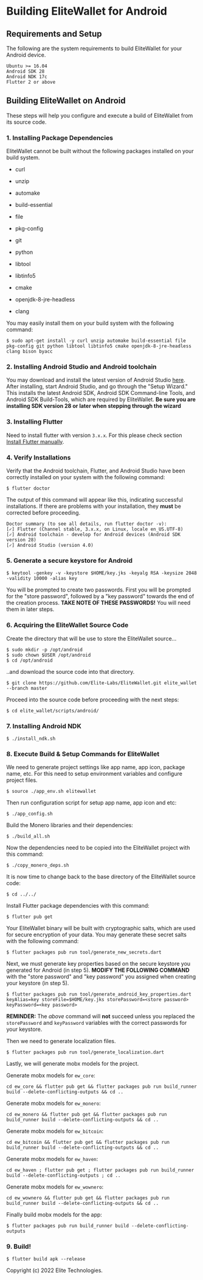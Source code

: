 # Building EliteWallet for Android

## Requirements and Setup

The following are the system requirements to build EliteWallet for your Android device.

```
Ubuntu >= 16.04 
Android SDK 28
Android NDK 17c
Flutter 2 or above
```

## Building EliteWallet on Android

These steps will help you configure and execute a build of EliteWallet from its source code.

### 1. Installing Package Dependencies

EliteWallet cannot be built without the following packages installed on your build system.

- curl

- unzip

- automake

- build-essential

- file

- pkg-config

- git

- python

- libtool

- libtinfo5

- cmake

- openjdk-8-jre-headless

- clang

You may easily install them on your build system with the following command:

`$ sudo apt-get install -y curl unzip automake build-essential file pkg-config git python libtool libtinfo5 cmake openjdk-8-jre-headless clang bison byacc`

### 2. Installing Android Studio and Android toolchain

You may download and install the latest version of Android Studio [here](https://developer.android.com/studio#downloads). After installing, start Android Studio, and go through the "Setup Wizard." This installs the latest Android SDK, Android SDK Command-line Tools, and Android SDK Build-Tools, which are required by EliteWallet. **Be sure you are installing SDK version 28 or later when stepping through the wizard**

### 3. Installing Flutter

Need to install flutter with version `3.x.x`. For this please check section [Install Flutter manually](https://docs.flutter.dev/get-started/install/linux#install-flutter-manually).

### 4. Verify Installations

Verify that the Android toolchain, Flutter, and Android Studio have been correctly installed on your system with the following command:

`$ flutter doctor`

The output of this command will appear like this, indicating successful installations. If there are problems with your installation, they **must** be corrected before proceeding.
```
Doctor summary (to see all details, run flutter doctor -v):
[✓] Flutter (Channel stable, 3.x.x, on Linux, locale en_US.UTF-8)
[✓] Android toolchain - develop for Android devices (Android SDK version 28)
[✓] Android Studio (version 4.0)
```

### 5. Generate a secure keystore for Android

`$ keytool -genkey -v -keystore $HOME/key.jks -keyalg RSA -keysize 2048 -validity 10000 -alias key`

You will be prompted to create two passwords. First you will be prompted for the "store password", followed by a "key password" towards the end of the creation process. **TAKE NOTE OF THESE PASSWORDS!** You will need them in later steps. 

### 6. Acquiring the EliteWallet Source Code

Create the directory that will be use to store the EliteWallet source...

```
$ sudo mkdir -p /opt/android
$ sudo chown $USER /opt/android
$ cd /opt/android
```

..and download the source code into that directory.

`$ git clone https://github.com/Elite-Labs/EliteWallet.git elite_wallet --branch master`

Proceed into the source code before proceeding with the next steps:

`$ cd elite_wallet/scripts/android/`

### 7. Installing Android NDK

`$ ./install_ndk.sh`

### 8. Execute Build & Setup Commands for EliteWallet

We need to generate project settings like app name, app icon, package name, etc. For this need to setup environment variables and configure project files. 

`$ source ./app_env.sh elitewallet`

Then run configuration script for setup app name, app icon and etc:

`$ ./app_config.sh`  

Build the Monero libraries and their dependencies:

`$ ./build_all.sh`

Now the dependencies need to be copied into the EliteWallet project with this command:

`$ ./copy_monero_deps.sh`

It is now time to change back to the base directory of the EliteWallet source code:

`$ cd ../../`

Install Flutter package dependencies with this command:

`$ flutter pub get`

Your EliteWallet binary will be built with cryptographic salts, which are used for secure encryption of your data. You may generate these secret salts with the following command:

`$ flutter packages pub run tool/generate_new_secrets.dart`

Next, we must generate key properties based on the secure keystore you generated for Android (in step 5). **MODIFY THE FOLLOWING COMMAND** with the "store password" and "key password" you assigned when creating your keystore (in step 5).

`$ flutter packages pub run tool/generate_android_key_properties.dart keyAlias=key storeFile=$HOME/key.jks storePassword=<store password> keyPassword=<key password>`

**REMINDER:** The *above* command will **not** succeed unless you replaced the `storePassword` and `keyPassword` variables with the correct passwords for your keystore.

Then we need to generate localization files.

`$ flutter packages pub run tool/generate_localization.dart`

Lastly, we will generate mobx models for the project.

Generate mobx models for `ew_core`:

`cd ew_core && flutter pub get && flutter packages pub run build_runner build --delete-conflicting-outputs && cd ..`

Generate mobx models for `ew_monero`:

`cd ew_monero && flutter pub get && flutter packages pub run build_runner build --delete-conflicting-outputs && cd ..`

Generate mobx models for `ew_bitcoin`:

`cd ew_bitcoin && flutter pub get && flutter packages pub run build_runner build --delete-conflicting-outputs && cd ..`

Generate mobx models for `ew_haven`:

`cd ew_haven ; flutter pub get ; flutter packages pub run build_runner build --delete-conflicting-outputs ; cd ..`

Generate mobx models for `ew_wownero`:

`cd ew_wownero && flutter pub get && flutter packages pub run build_runner build --delete-conflicting-outputs && cd ..`

Finally build mobx models for the app:

`$ flutter packages pub run build_runner build --delete-conflicting-outputs`

### 9. Build!

`$ flutter build apk --release`

Copyright (c) 2022 Elite Technologies.
